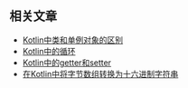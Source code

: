 ## 相关文章

+ [Kotlin中类和单例对象的区别](docs/Kotlin中类和单例对象的区别.md)
+ [Kotlin中的循环](docs/Kotlin中的循环.md)
+ [Kotlin中的getter和setter](docs/Kotlin中的getter和setter.md)
+ [在Kotlin中将字节数组转换为十六进制字符串](docs/在Kotlin中将字节数组转换为十六进制字符串.md)
